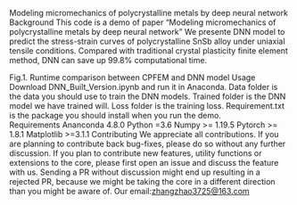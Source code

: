Modeling micromechanics of polycrystalline metals by deep neural network
Background
This code is a demo of paper “Modeling micromechanics of polycrystalline metals by deep neural network”
We presente DNN model to predict the stress-strain curves of polycrystalline SnSb alloy under uniaxial tensile conditions. Compared with traditional crystal plasticity finite element method, DNN can save up 99.8% computational time. 
 
Fig.1. Runtime comparison between CPFEM and DNN model
Usage
Download DNN_Built_Version.ipynb and run it in Anaconda.
Data folder is the data you should use to train the DNN models.
Trained folder is the DNN model we have trained will.
Loss folder is the training loss.
Requirement.txt is the package you should install when you run the demo.  
Requirements
Ananconda	4.8.0
Python	=3.6
Numpy	>= 1.19.5
Pytorch	>= 1.8.1
Matplotlib	>=3.1.1
Contributing
We appreciate all contributions. If you are planning to contribute back bug-fixes, please do so without any further discussion.
If you plan to contribute new features, utility functions or extensions to the core, please first open an issue and discuss the feature with us. Sending a PR without discussion might end up resulting in a rejected PR, because we might be taking the core in a different direction than you might be aware of. 
Our email:zhangzhao3725@163.com

